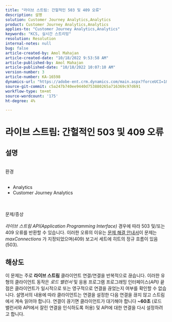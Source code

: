 ```yaml
---
title: "라이브 스트림: 간헐적인 503 및 409 오류"
description: 설명
solution: Customer Journey Analytics,Analytics
product: Customer Journey Analytics,Analytics
applies-to: "Customer Journey Analytics,Analytics"
keywords: "KCS, 실시간 스트리밍"
resolution: Resolution
internal-notes: null
bug: false
article-created-by: Amol Mahajan
article-created-date: "10/18/2022 9:53:58 AM"
article-published-by: Amol Mahajan
article-published-date: "10/18/2022 10:07:10 AM"
version-number: 3
article-number: KA-16598
dynamics-url: "https://adobe-ent.crm.dynamics.com/main.aspx?forceUCI=1&pagetype=entityrecord&etn=knowledgearticle&id=97a762c5-ca4e-ed11-bba2-0022480866ad"
source-git-commit: c5a247b740ee9440d753880265a716369c97d691
workflow-type: tm+mt
source-wordcount: '175'
ht-degree: 4%

---
```


# 라이브 스트림: 간헐적인 503 및 409 오류

## 설명

<br>환경<br><br>
- Analytics
- Customer Journey Analytics

<br><br>문제/증상<br><br>
*라이브 스트림 API(Application Programming Interface)* 경우에 따라 503 및/또는 409 오류를 반환할 수 있습니다. 이러한 오류의 이유는 [문제 해결 안내서](https://github.com/AdobeDocs/analytics-1.4-apis/blob/master/docs/live-stream-api/troubleshooting.md)이 문제는 *maxConnections* 가 지정되었으며(409) 보고서 세트에 히트의 정규 흐름이 있음(503).


## 해상도


이 문제는 주로 <b>라이브 스트림</b> 클라이언트 연결/연결을 반복적으로 끊습니다. 이러한 유형의 클라이언트 동작은 *로드 밸런서* 및 응용 프로그램 프로그래밍 인터페이스(*API)* 끝점은 클라이언트가 일시적으로 또는 영구적으로 연결을 끊었는지 여부를 확인할 수 없습니다. 설명서의 내용에 따라 클라이언트는 연결을 설정한 다음 연결을 끊지 않고 스트림에서 계속 읽어야 합니다. 연결이 끊기면 클라이언트가 대기해야 합니다 <b>~60초</b> (로드 밸런서와 API에서 잘린 연결을 인식하도록 허용) 및 API에 대한 연결을 다시 설정하려고 합니다.
